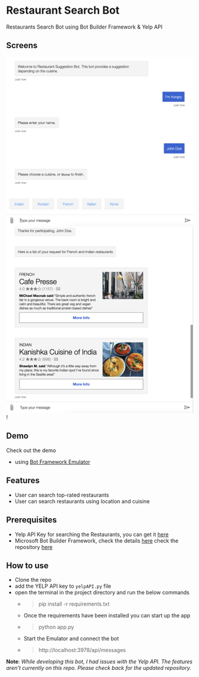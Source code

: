 # Restaurant Search Bot
Restaurants Search Bot using Bot Builder Framework & Yelp API

## Screens
![ScreenShot](./ui_1.PNG) ![ScreenShot](./ui_2.PNG) !

## Demo
Check out the demo
- using [Bot Framework Emulator ](https://drive.google.com/file/d/1DLzDwjPa9hGLjwlgbm9023--rD0UBeyE/view?usp=sharing)

## Features
- User can search top-rated restaurants
- User can search restaurants using location and cuisine

## Prerequisites
- Yelp API Key for searching the Restaurants, you can get it [here](https://www.yelp.com/developers/documentation/v3/authentication)
- Microsoft Bot Builder Framework, check the details [here](https://docs.microsoft.com/en-us/azure/bot-service/python/bot-builder-python-quickstart?view=azure-bot-service-4.0#create-a-bot) check the repository [here](https://github.com/microsoft/BotBuilder-Samples)

## How to use
- Clone the repo
- add the YELP API key to `yelpAPI.py` file
- open the terminal in the project directory and run the below commands
  - > pip install -r requirements.txt
  - Once the requirements have been installed you can start up the app
  - > python app.py
  - Start the Emulator and connect the bot
  - > http://localhost:3978/api/messages
  
  
  
  
 **Note**: *While developing this bot, I had issues with the Yelp API. The features aren't currently on this repo. Please check back for the updated repository.*
